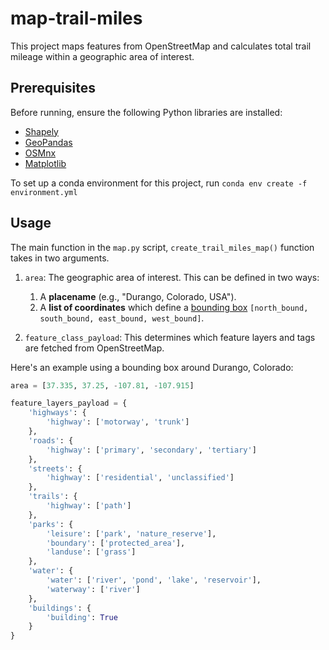 # map-trail-miles

This project maps features from OpenStreetMap and calculates total trail mileage within a geographic area of interest.

## Prerequisites

Before running, ensure the following Python libraries are installed:

- [Shapely](https://shapely.readthedocs.io/en/stable/installation.html)
- [GeoPandas](https://geopandas.org/en/stable/getting_started.html)
- [OSMnx](https://osmnx.readthedocs.io/en/stable/installation.html)
- [Matplotlib](https://matplotlib.org/stable/index.html)


To set up a conda environment for this project, run 
`conda env create -f environment.yml`

## Usage

The main function in the `map.py` script, `create_trail_miles_map()` function takes in two arguments.
1. `area`: The geographic area of interest. This can be defined in two ways:
   1. A **placename** (e.g., "Durango, Colorado, USA").
   2. A **list of coordinates** which define a [bounding box](https://www.keene.edu/campus/maps/tool/) `[north_bound, south_bound, east_bound, west_bound]`.

2. `feature_class_payload`: This determines which feature layers and tags are fetched from OpenStreetMap.

Here's an example using a bounding box around Durango, Colorado:

  ```python
  area = [37.335, 37.25, -107.81, -107.915]

  feature_layers_payload = {
      'highways': {
          'highway': ['motorway', 'trunk']
      },
      'roads': {
          'highway': ['primary', 'secondary', 'tertiary']
      },
      'streets': {
          'highway': ['residential', 'unclassified']
      },
      'trails': {
          'highway': ['path']
      },
      'parks': {
          'leisure': ['park', 'nature_reserve'],
          'boundary': ['protected_area'],
          'landuse': ['grass']
      },
      'water': {
          'water': ['river', 'pond', 'lake', 'reservoir'],
          'waterway': ['river']
      },
      'buildings': {
          'building': True
      }
  }
```









